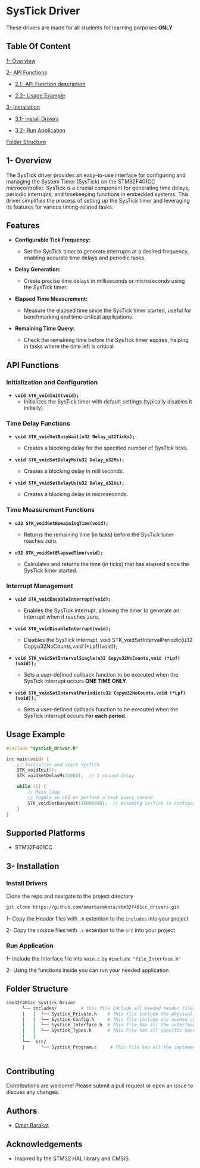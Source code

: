 # SysTick Driver
These drivers are made for all students for learning porposes **ONLY**

## Table Of Content

[1- Overview](#1--Overview)

[2- API Functions](#2--api-functions)


- [2.1- API Function description](#2--api-functions)

- [2.2- Usage Example](#usage-example)


[3- Installation](#3--installation)

- [3.1- Install Drivers](#install-drivers)

- [3.2- Run Application](#run-application)

[Folder Structure](#folder-structure)

## 1- Overview

The SysTick driver provides an easy-to-use interface for configuring and managing the System Timer (SysTick) on the STM32F401CC microcontroller. SysTick is a crucial component for generating time delays, periodic interrupts, and timekeeping functions in embedded systems. This driver simplifies the process of setting up the SysTick timer and leveraging its features for various timing-related tasks.

## Features

- **Configurable Tick Frequency:**
  - Set the SysTick timer to generate interrupts at a desired frequency, enabling accurate time delays and periodic tasks.

- **Delay Generation:**
  - Create precise time delays in milliseconds or microseconds using the SysTick timer.

- **Elapsed Time Measurement:**
  - Measure the elapsed time since the SysTick timer started, useful for benchmarking and time-critical applications.

- **Remaining Time Query:**
  - Check the remaining time before the SysTick timer expires, helping in tasks where the time left is critical.

## API Functions

### Initialization and Configuration

- **`void STK_voidInit(void);`**
  - Initializes the SysTick timer with default settings (typically disables it initially).

### Time Delay Functions

- **`void STK_voidSetBusyWait(u32 Delay_u32Ticks);`**
  - Creates a blocking delay for the specified number of SysTick ticks.

- **`void STK_voidSetDelayMs(u32 Delay_u32Ms);`**
  - Creates a blocking delay in milliseconds.

- **`void STK_voidSetDelayUs(u32 Delay_u32Us);`**
  - Creates a blocking delay in microseconds.

### Time Measurement Functions

- **`u32 STK_voidGetRemainingTime(void);`**
  - Returns the remaining time (in ticks) before the SysTick timer reaches zero.

- **`u32 STK_voidGetElapsedTime(void);`**
  - Calculates and returns the time (in ticks) that has elapsed since the SysTick timer started.

### Interrupt Management

- **`void STK_voidEnsableInterrupt(void);`**
  - Enables the SysTick interrupt, allowing the timer to generate an interrupt when it reaches zero.

- **`void STK_voidDisableInterrupt(void);`**
  - Disables the SysTick interrupt.
  void STK_voidSetIntervalPeriodic(u32 Copyu32NoCounts,void (*Lpf)(void));

- **`void STK_voidSetIntervalSingle(u32 Copyu32NoCounts,void (*Lpf)(void));`**
  - Sets a user-defined callback function to be executed when the SysTick interrupt occurs **ONE TIME ONLY**.

- **`void STK_voidSetIntervalPeriodic(u32 Copyu32NoCounts,void (*Lpf)(void));`**
  - Sets a user-defined callback function to be executed when the SysTick interrupt occurs **For each period**.

## Usage Example

```c
#include "systick_driver.h"

int main(void) {
    // Initialize and start SysTick
    STK_voidInit();
    STK_voidSetDelayMs(1000);  // 1 second delay

    while (1) {
        // Main loop
        // Toggle an LED or perform a task every second
        STK_voidSetBusyWait(16000000);  // Assuming SysTick is configured for 16 MHz
    }
}
```

## Supported Platforms

- STM32F401CC

## 3- Installation

### Install Drivers

Clone the repo and navigate to the project directory

```bash
git clone https://github.com/omarbarakota/stm32f401cc_drivers.git
```

1- Copy the Header files with `.h` extention to the `includes` into your project

2- Copy the source files with `.c` extention to the `src` into your project

### Run Application

1- Include the Interface file into `main.c` by
`#include "file_Interface.h"`

2- Using the functions inside you can run your needed application

## Folder Structure

````bash
stm32f401cc Systick Driver
      └── includes/         # This file Include all needed header files for Systick
      |   |  └── Systick_Private.h    # This file include the physical addresses
      |   |  └── Systick_Config.h     # This file include any needed configuration
      |   |  └── Systick_Interface.h  # This file has all the interfaces that the user may need
      |   |  └── Systick_Types.h      # This File has all specific needed types for Systick Driver 
      |   |
      └──  src/      
      |      └── Systick_Program.c     # This file has all the implementation for the Systick Driver
   
````

## Contributing

Contributions are welcome! Please submit a pull request or open an issue to discuss any changes.

## Authors

- [Omar Barakat](https://github.com/omarbarakota)

## Acknowledgements

- Inspired by the STM32 HAL library and CMSIS.







